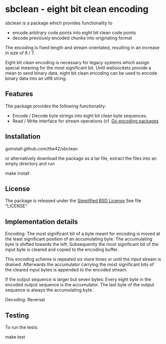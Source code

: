 sbclean - eight bit clean encoding
===================================

sbclean is a package which provides functionality to

* encode arbitrary code points into eight bit clean code points
* decode previously encoded chunks into originating format

The encoding is fixed length and stream orientated, resulting in an increase in
size of 8 / 7.

Eight bit clean encoding is necessary for legacy systems which assign special
meaning for the most significant bit. Until websockets provide a mean to send
binary data, eight bit clean encoding can be used to encode binary data into an
utf8 string.

Features
--------

The package provides the following functionality:

* Encode / Decode byte strings into eight bit clean byte sequences.
* Read / Write interface for stream operations (cf. [Go encoding
packages](http://golang.org/pkg/encoding/)

Installation
------------

  goinstall github.com/the42/sbclean

or alternatively download the package as a tar file, extract the files into an
empty directory and run

  make install

License
-------

The package is released under the [Simplified BSD
License](http://www.freebsd.org/copyright/freebsd-license.html) See file
"LICENSE"


Implementation details
----------------------

Encoding: The most significant bit of a byte meant for encoding is moved at the
least significant position of an accumulating byte. The accumulating byte is
shifted towards the left. Subsequently the most significant bit of the input
byte is cleared and copied to the encoding buffer.

This encoding scheme is repeated six more times or until the input stream is
drained. Afterwards the accumulator carrying the most significant bits of the
cleared input bytes is appended to the encoded stream.

If the output sequence is larger but seven bytes: Every eight byte in the
encoded output sequence is the accumulator.
The last byte of the output sequence is always the accumulating byte.

Decoding: Reversal

Testing
-------

To run the tests:

  make test